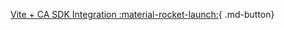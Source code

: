 [Vite + CA SDK Integration :material-rocket-launch:](https://codesandbox.io/p/github/shaloo/sample-arcana-ca-sdk/main?import=true){ .md-button}